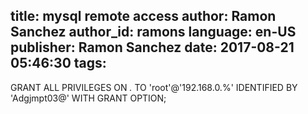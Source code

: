 title: mysql remote access
author: Ramon Sanchez
author_id: ramons
language: en-US
publisher: Ramon Sanchez
date: 2017-08-21 05:46:30
tags:
---
GRANT ALL PRIVILEGES ON *.* TO 'root'@'192.168.0.%' IDENTIFIED BY 'Adgjmpt03@' WITH GRANT OPTION;
